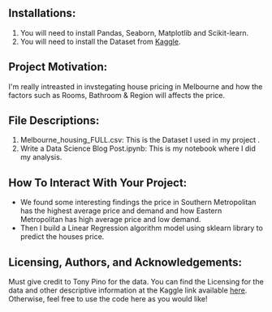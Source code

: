 ## Installations:
  1. You will need to install Pandas, Seaborn, Matplotlib and Scikit-learn.
  2. You will need to install the Dataset from [Kaggle](https://www.kaggle.com/anthonypino/melbourne-housing-market).

## Project Motivation:
   I'm really intreasted in invstegating house pricing in Melbourne and how the factors such as Rooms, Bathroom & Region will affects the price.
  
## File Descriptions:
  1. Melbourne_housing_FULL.csv: This is the Dataset I used in my project .
  2. Write a Data Science Blog Post.ipynb: This is my notebook where I did my analysis.

## How To Interact With Your Project:
  - We found some interesting findings the price in Southern Metropolitan has the highest average price and demand and how Eastern Metropolitan has high average price and low demand.
  - Then I build a Linear Regression algorithm model using sklearn library to predict the houses price. 
  
## Licensing, Authors, and Acknowledgements:
Must give credit to Tony Pino for the data. You can find the Licensing for the data and other descriptive information at the Kaggle link available [here](https://www.kaggle.com/anthonypino/melbourne-housing-market). Otherwise, feel free to use the code here as you would like!
